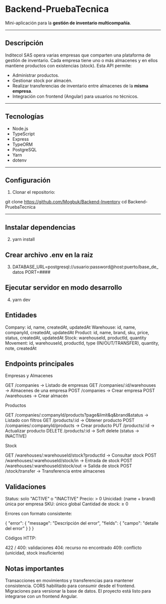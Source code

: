 # Backend-PruebaTecnica

Mini-aplicación para la **gestión de inventario multicompañía**.

---

## Descripción

Inditecol SAS opera varias empresas que comparten una plataforma de gestión de inventario. Cada empresa tiene uno o más almacenes y en ellos mantiene productos con existencias (stock). Esta API permite:

- Administrar productos.
- Gestionar stock por almacén.
- Realizar transferencias de inventario entre almacenes de la **misma empresa**.
- Integración con frontend (Angular) para usuarios no técnicos.

---

## Tecnologías

- Node.js
- TypeScript
- Express
- TypeORM
- PostgreSQL
- Yarn
- dotenv

---

## Configuración

1. Clonar el repositorio:

git clone https://github.com/Mogbuk/Backend-Inventory
cd Backend-PruebaTecnica

---

## Instalar dependencias

2. yarn install

## Crear archivo .env en la raiz

3. DATABASE_URL=postgresql://usuario:password@host:puerto/base_de_datos
PORT=####

## Ejecutar servidor en modo desarrollo

4. yarn dev

## Entidades

Company: id, name, createdAt, updatedAt
Warehouse: id, name, companyId, createdAt, updatedAt
Product: id, name, brand, sku, price, status, createdAt, updatedAt
Stock: warehouseId, productId, quantity
Movement: id, warehouseId, productId, type (IN/OUT/TRANSFER), quantity, note, createdAt

## Endpoints principales


Empresas y Almacenes

GET /companies → Listado de empresas
GET /companies/:id/warehouses → Almacenes de una empresa
POST /companies → Crear empresa
POST /warehouses → Crear almacén


Productos

GET /companies/:companyId/products?page&limit&q&brand&status → Listado con filtros
GET /products/:id → Obtener producto
POST /companies/:companyId/products → Crear producto
PUT /products/:id → Actualizar producto
DELETE /products/:id → Soft delete (status → INACTIVE)


Stock

GET /warehouses/:warehouseId/stock?productId → Consultar stock
POST /warehouses/:warehouseId/stock/in → Entrada de stock
POST /warehouses/:warehouseId/stock/out → Salida de stock
POST /stock/transfer → Transferencia entre almacenes


## Validaciones

Status: solo "ACTIVE" o "INACTIVE"
Precio: > 0
Unicidad: (name + brand) única por empresa
SKU: único global
Cantidad de stock: ≥ 0

Errores con formato consistente:

{
  "error": {
    "message": "Descripción del error",
    "fields": {
      "campo": "detalle del error"
    }
  }
}

Códigos HTTP:

422 / 400: validaciones
404: recurso no encontrado
409: conflicto (unicidad, stock insuficiente)

## Notas importantes

Transacciones en movimientos y transferencias para mantener consistencia.
CORS habilitado para consumir desde el frontend.
Migraciones para versionar la base de datos.
El proyecto está listo para integrarse con un frontend Angular.